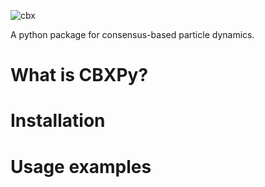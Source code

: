 
![cbx](https://github.com/PdIPS/CBXpy/assets/44805883/4e3835a4-aa49-4985-9048-c0db6366fd04)

A python package for consensus-based particle dynamics.

# What is CBXPy?

# Installation

# Usage examples
